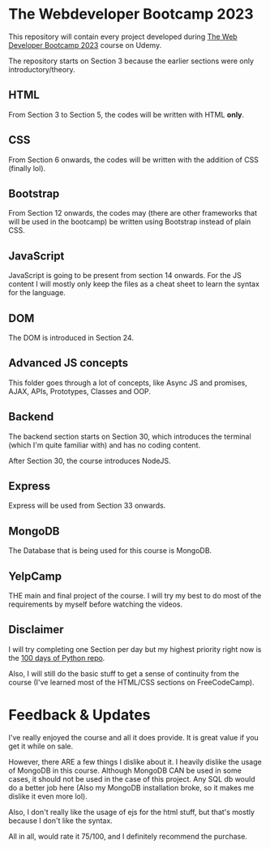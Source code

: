 # The Webdeveloper Bootcamp 2023

This repository will contain every project developed during <a
href=https://www.udemy.com/course/the-web-developer-bootcamp/>The Web Developer
Bootcamp 2023</a> course on Udemy.

The repository starts on Section 3 because the earlier sections were only
introductory/theory.

## HTML
From Section 3 to Section 5, the codes will be written with HTML <b>only</b>.

## CSS
From Section 6 onwards, the codes will be written with the addition of CSS
(finally lol).

## Bootstrap
From Section 12 onwards, the codes may (there are other frameworks that will
be used in the bootcamp) be written using Bootstrap instead of plain CSS.

## JavaScript
JavaScript is going to be present from section 14 onwards. For the JS content I
will mostly only keep the files as a cheat sheet to learn the syntax for the
language.

## DOM
The DOM is introduced in Section 24.

## Advanced JS concepts
This folder goes through a lot of concepts, like Async JS and promises, AJAX,
APIs, Prototypes, Classes and OOP.

## Backend
The backend section starts on Section 30, which introduces the terminal (which
I'm quite familiar with) and has no coding content.

After Section 30, the course introduces NodeJS.

## Express
Express will be used from Section 33 onwards.

## MongoDB
The Database that is being used for this course is MongoDB.

## YelpCamp
THE main and final project of the course. I will try my best to do most of the
requirements by myself before watching the videos.

## Disclaimer
I will try completing one Section per day but my highest priority right now is
the <a href=https://github.com/Grellheist/100-days-of-python>100 days of Python
repo</a>.

Also, I will still do the basic stuff to get a sense of continuity from the
course (I've learned most of the HTML/CSS sections on FreeCodeCamp).

# Feedback & Updates
I've really enjoyed the course and all it does provide. It is great value if
you get it while on sale.

However, there ARE a few things I dislike about it. I heavily dislike the usage
of MongoDB in this course. Although MongoDB CAN be used in some cases, it
should not be used in the case of this project. Any SQL db would do a better
job here (Also my MongoDB installation broke, so it makes me dislike it even
more lol).

Also, I don't really like the usage of ejs for the html stuff, but that's
mostly because I don't like the syntax.

All in all, would rate it 75/100, and I definitely recommend the purchase.
